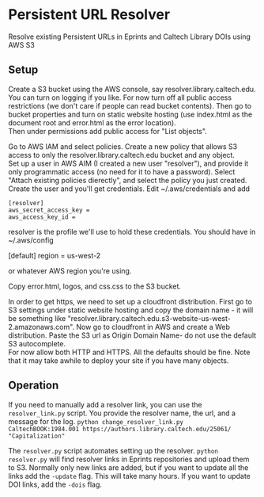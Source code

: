 # Persistent URL Resolver

Resolve existing Persistent URLs in Eprints and Caltech Library DOIs using AWS
S3

## Setup

Create a S3 bucket using the AWS console, say resolver.library.caltech.edu.
You can turn on logging if you like.  For now turn off all public access
restrictions (we don't care if people can read bucket contents).  Then go to
bucket properties and turn on static website hosting (use index.html as the
document root and error.html as the error location).  
Then under permissions add public access for "List objects".

Go to AWS IAM and select policies.  Create a new policy that allows S3 access
to only the resolver.library.caltech.edu bucket and any object.  
Set up a user in AWS AIM (I created a new user "resolver"), and provide it only
programmatic access (no need for it to have a password).  Select "Attach
existing policies dierectly", and select the policy you just created. Create
the user and you'll get credentials.  Edit ~/.aws/credentials and add

    [resolver]   
    aws_secret_access_key = 
    aws_access_key_id =   

resolver is the profile we'll use to hold these credentials.  You should have
in ~/.aws/config

[default]
region = us-west-2

or whatever AWS region you're using.  

Copy error.html, logos, and css.css to the S3 bucket.

In order to get https, we need to set up a cloudfront distribution.  First go
to S3 settings under static website hosting and copy the domain name - it will
be something like
"resolver.library.caltech.edu.s3-website-us-west-2.amazonaws.com".
Now go to cloudfront in AWS and create a Web distribution.
Paste the S3 url as Origin Domain Name- do not use the default S3 autocomplete.  
For now allow both HTTP and HTTPS.  All the defaults should be fine.
Note that it may take awhile to deploy your site if you have many objects. 

## Operation

If you need to manually add a resolver link, you can use the `resolver_link.py`
 script. You provide the resolver name, the url, and a message for the log. 
 `python change_resolver_link.py CaltechBOOK:1984.001 https://authors.library.caltech.edu/25061/ "Capitalization"`

The `resolver.py` script automates setting up the resolver.  `python
resolver.py` will find resolver links in Eprints repositories and upload them
to S3. Normally only new links are added, but if you want to update all the
links add the `-update` flag.  This will take many hours. If you want to update
DOI links, add the `-dois` flag.

